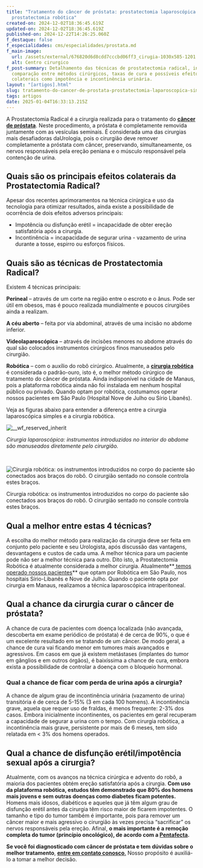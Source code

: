 ```yaml
---
title: "Tratamento do câncer de próstata: prostatectomia laparoscópica versus
  prostatectomia robótica"
created-on: 2024-12-02T18:36:45.619Z
updated-on: 2024-12-02T18:36:45.619Z
published-on: 2024-12-22T14:26:25.060Z
f_destaque: false
f_especialidades: cms/especialidades/prostata.md
f_main-image:
  url: /assets/external/676820d6d8cdd7cccbd06ff3_cirugia-1030x585-1201.jpg
  alt: Centro cirurgico
f_post-summary: Detalhamento das técnicas de prostatectomia radical, incluindo
  comparação entre métodos cirúrgicos, taxas de cura e possíveis efeitos
  colaterais como impotência e incontinência urinária.
layout: "[artigos].html"
slug: tratamento-do-cancer-de-prostata-prostatectomia-laparoscopica-simples-e-robotica
tags: artigos
date: 2025-01-04T16:33:13.215Z
---
```

A Prostatectomia Radical é a cirurgia realizada para o tratamento do **[câncer de próstata](https://uroconsult.com.br/artigos/cancer-de-prostata-a-importancia-do-diagnostico-precoce/)**. Neste procedimento, a próstata é completamente removida juntamente com as vesículas seminais. É considerada uma das cirurgias mais desafiadoras daUrologia, pois o cirurgião deve remover completamente a próstata com câncer, preservando, simultaneamente, os nervos responsáveis pela ereção peniana e o músculo responsável pela contenção de urina.

## **Quais são os principais efeitos colaterais da Prostatectomia Radical?**

Apesar dos recentes aprimoramentos na técnica cirúrgica e uso da tecnologia para otimizar resultados, ainda existe a possibilidade de ocorrência de dois efeitos adversos principais:

* Impotência ou disfunção erétil = incapacidade de obter ereção satisfatória após a cirurgia.
* Incontinência = incapacidade de segurar urina - vazamento de urina durante a tosse, espirro ou esforços físicos.

## **Quais são as técnicas de Prostatectomia Radical?**

Existem 4 técnicas principais:

**Perineal** – através de um corte na região entre o escroto e o ânus. Pode ser útil em obesos, mas é pouco realizada mundialmente e poucos cirurgiões ainda a realizam.

**A céu aberto** – feita por via abdominal, através de uma incisão no abdome inferior.

**Videolaparoscópica** – através de incisões menores no abdome através do qual são colocados instrumentos cirúrgicos finos manuseados pelo cirurgião.

**Robótica** – com o auxílio do robô cirúrgico. Atualmente, a **[cirurgia robótica](https://uroconsult.com.br/artigos/cirurgia-robotica-para-cancer-de-prostata-vantagens-e-desvantagens/)** é considerada o padrão-ouro, isto é, o melhor método cirúrgico de tratamento do câncer de próstata. Ainda indisponível na cidade de Manaus, pois a plataforma robótica ainda não foi instalada em nenhum hospital público ou privado. Quando optam por robótica, costumamos operar nossos pacientes em São Paulo (Hospital Nove de Julho ou Sírio Libanês).

Veja as figuras abaixo para entender a diferença entre a cirurgia laparoscópica simples e a cirurgia robótica.

![__wf_reserved_inherit](/assets/external/676820d6d8cdd7cccbd06ff6_674df9e5443d9c5fb864a888_laparoscopie.jpeg)

*Cirurgia laparoscópica: instrumentos introduzidos no interior do abdome são manuseados diretamente pelo cirurgião.*

‍

![Cirurgia robótica: os instrumentos introduzidos no corpo do paciente são conectados aos braços do robô. O cirurgião sentado no console controla estes braços.](/assets/external/676820d6d8cdd7cccbd06ff8_674dfd89e8ac15213b154dea_sala-robotica2-1536x102425201.jpeg)

Cirurgia robótica: os instrumentos introduzidos no corpo do paciente são conectados aos braços do robô. O cirurgião sentado no console controla estes braços.

## **Qual a melhor entre estas 4 técnicas?**‍

A escolha do melhor método para realização da cirurgia deve ser feita em conjunto pelo paciente e seu Urologista, após discussão das vantagens, desvantagens e custos de cada uma. A melhor técnica para um paciente pode não ser a melhor técnica para outro. Dito isto, a Prostatectomia Robótica é atualmente considerada a melhor cirurgia. Atualmente**[ temos operado nossos pacientes](https://uroconsult.com.br/artigos/prostatectomia-robotica-para-pacientes-de-manaus/)** que optam por Robótica em São Paulo, nos hospitais Sírio-Libanês e Nove de Julho. Quando o paciente opta por cirurgia em Manaus, realizamos a técnica laparoscópica intraperitoneal.

## **Qual a chance da cirurgia curar o câncer de próstata?**

A chance de cura de pacientes com doença localizada (não avançada, descoberta em exame periódico de próstata) é de cerca de 90%, o que é um excelente resultado em se tratando de um câncer. De modo geral, a chance de cura vai ficando menor em tumores mais avançados e agressivos. Em casos em que já existem metástases (implantes do tumor em gânglios e em outros órgãos), é baixíssima a chance de cura, embora exista a possibilidade de controlar a doença com o bloqueio hormonal.

### **Qual a chance de ficar com perda de urina após a cirurgia?**

A chance de algum grau de incontinência urinária (vazamento de urina) transitória é de cerca de 5-15% (3 em cada 100 homens). A incontinência grave, aquela que requer uso de fraldas, é menos frequente: 2-3% dos casos. Embora inicialmente incontinentes, os pacientes em geral recuperam a capacidade de segurar a urina com o tempo. Com cirurgia robótica, a incontinência mais grave, persistente por mais de 6 meses, tem sido relatada em < 3% dos homens operados.

## **Qual a chance de disfunção erétil/impotência sexual após a cirurgia?**

Atualmente, com os avanços na técnica cirúrgica e advento do robô, a maioria dos pacientes obtém ereção satisfatória após a cirurgia. **Com uso da plataforma robótica, estudos têm demonstrado que 80% dos homens mais jovens e sem outras doenças como diabetes ficam potentes.** Homens mais idosos, diabéticos e aqueles que já têm algum grau de disfunção erétil antes da cirurgia têm risco maior de ficarem impotentes. O tamanho e tipo do tumor também é importante, pois para remover um câncer maior e mais agressivo o cirurgião às vezes precisa “sacrificar” os nervos responsáveis pela ereção. Afinal, **o mais importante é a remoção completa do tumor (princípio oncológico), de acordo com a [Pentafecta](https://uroconsult.com.br/artigos/os-5-objetivos-da-prostatectomia-para-cancer-de-prostata/).**

**Se você foi diagnosticado com câncer de próstata e tem** **dúvidas sobre o melhor tratamento**, [**entre em contato conosco**.](https://uroconsult.com.br/contato/) Nosso propósito é auxiliá-lo a tomar a melhor decisão.